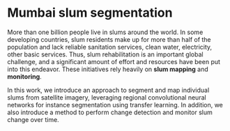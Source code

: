 # Mumbai slum segmentation

More than one billion people live in slums around the world. In some developing
countries, slum residents make up for more than half of the population and lack
reliable sanitation services, clean water, electricity, other basic services. Thus, slum
rehabilitation is an important global challenge, and a significant
amount of effort and resources have been put into this endeavor. These initiatives
rely heavily on **slum mapping** and **monitoring**.

In this work, we introduce an approach to segment and map individual slums from
satellite imagery, leveraging regional convolutional neural networks for instance
segmentation using transfer learning. In addition, we also introduce a method to
perform change detection and monitor slum change over time.
